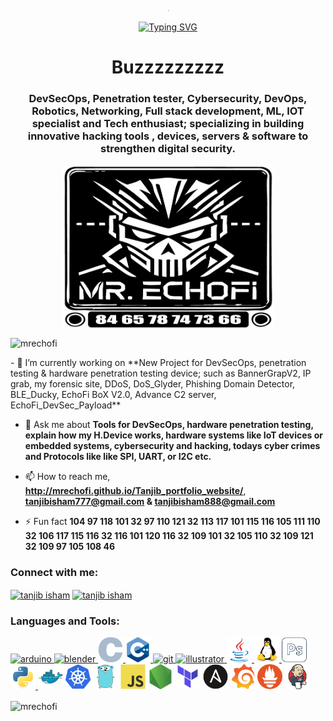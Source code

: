 <div align="center">
 <img src="https://github.com/MrEchoFi/MrEchoFi/blob/5f837b51e5269d89f4e9d8bd99f490147da3781a/Mr.EchoFi-New-Logo-with-ASCII.jpg" alt="logo" width="1" height="auto" />

[![Typing SVG](https://readme-typing-svg.demolab.com?font=Press+Start+2P&weight=500&pause=500&color=E8E8E8&width=435&lines=Hey+bruh..+what's+up+!!!;I'm+Mr.+EchoFi+["-"])](https://git.io/typing-svg)
  
<h1 align="center">Buzzzzzzzzz </h1>
<h3 align="center">DevSecOps, Penetration tester, Cybersecurity, DevOps, Robotics, Networking, Full stack development, ML, IOT  specialist and Tech enthusiast; specializing in building innovative hacking tools , devices, servers & software to strengthen digital security.</h3>
<img align="center" alt="Coding" width="340" src="https://github.com/MrEchoFi/MrEchoFi/blob/4274f537dec313ac7dde4403fe0fae24259beade/Mr.EchoFi-New-Logo-with-ASCII.jpg">


<p align="left"> <img src="https://komarev.com/ghpvc/?username=mrechofi&label=Profile%20views&color=0e75b6&style=flat" alt="mrechofi" /> </p>
</div>
- 🔭 I’m currently working on **New Project for DevSecOps, penetration testing & hardware penetration testing device; such as BannerGrapV2, IP grab, my forensic site, DDoS, DoS_Glyder, Phishing Domain Detector, BLE_Ducky, EchoFi BoX V2.0, Advance C2 server, EchoFi_DevSec_Payload**

- 💬 Ask me about **Tools for DevSecOps, hardware penetration testing, explain how my H.Device works, hardware systems like IoT devices or embedded systems, cybersecurity and hacking, todays cyber crimes and Protocols like like SPI, UART, or I2C etc.**

- 📫 How to reach me, **http://mrechofi.github.io/Tanjib_portfolio_website/**, **tanjibisham777@gmail.com & tanjibisham888@gmail.com**

- ⚡ Fun fact **104 97 118 101 32 97 110 121 32 113 117 101 115 116 105 111 110 32 106 117 115 116 32 116 101 120 116 32 109 101 32 105 110 32 109 121 32 109 97 105 108 46**

<h3 align="left">Connect with me:</h3>
<p align="left">
<a href="https://linkedin.com/in/tanjib isham" target="blank"><img align="center" src="https://raw.githubusercontent.com/rahuldkjain/github-profile-readme-generator/master/src/images/icons/Social/linked-in-alt.svg" alt="tanjib isham" height="30" width="40" /></a>
<a href="https://fb.com/tanjib isham" target="blank"><img align="center" src="https://raw.githubusercontent.com/rahuldkjain/github-profile-readme-generator/master/src/images/icons/Social/facebook.svg" alt="tanjib isham" height="30" width="40" /></a>
</p>

<h3 align="left">Languages and Tools:</h3>
<p align="left"> <a href="https://www.arduino.cc/" target="_blank" rel="noreferrer"> <img src="https://cdn.worldvectorlogo.com/logos/arduino-1.svg" alt="arduino" width="40" height="40"/> </a> <a href="https://www.blender.org/" target="_blank" rel="noreferrer"> <img src="https://download.blender.org/branding/community/blender_community_badge_white.svg" alt="blender" width="40" height="40"/> </a> <a href="https://www.cprogramming.com/" target="_blank" rel="noreferrer"> <img src="https://raw.githubusercontent.com/devicons/devicon/master/icons/c/c-original.svg" alt="c" width="40" height="40"/> </a> <a href="https://www.w3schools.com/cpp/" target="_blank" rel="noreferrer"> <img src="https://raw.githubusercontent.com/devicons/devicon/master/icons/cplusplus/cplusplus-original.svg" alt="cplusplus" width="40" height="40"/> </a> <a href="https://git-scm.com/" target="_blank" rel="noreferrer"> <img src="https://www.vectorlogo.zone/logos/git-scm/git-scm-icon.svg" alt="git" width="40" height="40"/> </a> <a href="https://www.adobe.com/in/products/illustrator.html" target="_blank" rel="noreferrer"> <img src="https://www.vectorlogo.zone/logos/adobe_illustrator/adobe_illustrator-icon.svg" alt="illustrator" width="40" height="40"/> </a> <a href="https://www.java.com" target="_blank" rel="noreferrer"> <img src="https://raw.githubusercontent.com/devicons/devicon/master/icons/java/java-original.svg" alt="java" width="40" height="40"/> </a> <a href="https://www.linux.org/" target="_blank" rel="noreferrer"> <img src="https://raw.githubusercontent.com/devicons/devicon/master/icons/linux/linux-original.svg" alt="linux" width="40" height="40"/> </a> <a href="https://www.photoshop.com/en" target="_blank" rel="noreferrer"> <img src="https://raw.githubusercontent.com/devicons/devicon/master/icons/photoshop/photoshop-line.svg" alt="photoshop" width="40" height="40"/> </a> <a href="https://www.python.org" target="_blank" rel="noreferrer"> <img src="https://raw.githubusercontent.com/devicons/devicon/master/icons/python/python-original.svg" alt="python" width="40" height="40"/> </a> <a herf="https://www.docker.com" target="_blank" rel="noreferrer"> <img src="https://raw.githubusercontent.com/devicons/devicon/master/icons/docker/docker-original.svg" alt="docker" width="40" height="40"/> <a herf="https://kubernetes.io/" target="_blank" rel="noreferrer"> <img src="https://raw.githubusercontent.com/devicons/devicon/master/icons/kubernetes/kubernetes-original.svg" alt="docker" width="40" height="40"/>   <a herf="https://go.dev/" target="_blank" rel="noreferrer"> <img src="https://raw.githubusercontent.com/devicons/devicon/master/icons/go/go-original.svg" alt="docker" width="40" height="40"/>  <a herf="https://www.javascript.com/" target="_blank" rel="noreferrer"> <img src="https://raw.githubusercontent.com/devicons/devicon/master/icons/javascript/javascript-original.svg" alt="docker" width="40" height="40"/> <a herf="https://nodejs.org" target="_blank" rel="noreferrer"> <img src="https://raw.githubusercontent.com/devicons/devicon/master/icons/nodejs/nodejs-original.svg" alt="docker" width="40" height="40"/> <a herf="https://developer.hashicorp.com/terraform" target="_blank" rel="noreferrer"> <img src="https://raw.githubusercontent.com/devicons/devicon/master/icons/terraform/terraform-original.svg" alt="docker" width="40" height="40"/> <a herf="https://www.redhat.com/en/ansible" target="_blank" rel="noreferrer"> <img src="https://raw.githubusercontent.com/devicons/devicon/master/icons/ansible/ansible-original.svg" alt="docker" width="40" height="40"/> <a herf="https://grafana.com/" target="_blank" rel="noreferrer"> <img src="https://raw.githubusercontent.com/devicons/devicon/master/icons/grafana/grafana-original.svg" alt="docker" width="40" height="40"/> <a herf="https://prometheus.io/" target="_blank" rel="noreferrer"> <img src="https://raw.githubusercontent.com/devicons/devicon/master/icons/prometheus/prometheus-original.svg" alt="docker" width="40" height="40"/> <a herf="https://www.jenkins.io/" target="_blank" rel="noreferrer"> <img src="https://raw.githubusercontent.com/devicons/devicon/master/icons/jenkins/jenkins-original.svg" alt="docker" width="40" height="40"/> </p>

<p><img align="center" src="https://github-readme-stats.vercel.app/api/top-langs?username=mrechofi&show_icons=true&locale=en&layout=compact" alt="mrechofi" /></p>
